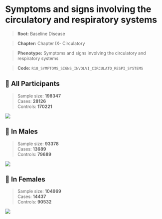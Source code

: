 # Symptoms and signs involving the circulatory and respiratory systems

> **Root:** Baseline Disease  

> **Chapter:** Chapter IX- Circulatory  

> **Phenotype:** Symptoms and signs involving the circulatory and respiratory systems  

> **Code:** `R18_SYMPTOMS_SIGNS_INVOLVI_CIRCULATO_RESPI_SYSTEMS`

## 🧪 All Participants  
> Sample size: **198347**  
> Cases: **28126**  
> Controls: **170221**
<img src="/Disease/Figures/ALL/Incidence/R18_SYMPTOMS_SIGNS_INVOLVI_CIRCULATO_RESPI_SYSTEMS.png"/>
<CsvTable src="/Disease_Data/ALL/Incidence/COX_R18_SYMPTOMS_SIGNS_INVOLVI_CIRCULATO_RESPI_SYSTEMS.csv" label="🔍 View full results" />

## 👨 In Males  
> Sample size: **93378**  
> Cases: **13689**  
> Controls: **79689**
<img src="/Disease/Figures/Male/Incidence/R18_SYMPTOMS_SIGNS_INVOLVI_CIRCULATO_RESPI_SYSTEMS.png"/>
<CsvTable src="/Disease_Data/Male/Incidence/COX_R18_SYMPTOMS_SIGNS_INVOLVI_CIRCULATO_RESPI_SYSTEMS.csv" label="🔍 View full results" />

## 👩 In Females  
> Sample size: **104969**  
> Cases: **14437**  
> Controls: **90532**
<img src="/Disease/Figures/Female/Incidence/R18_SYMPTOMS_SIGNS_INVOLVI_CIRCULATO_RESPI_SYSTEMS.png"/>
<CsvTable src="/Disease_Data/Female/Incidence/COX_R18_SYMPTOMS_SIGNS_INVOLVI_CIRCULATO_RESPI_SYSTEMS.csv" label="🔍 View full results" />
